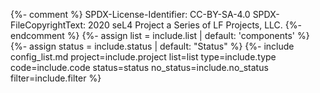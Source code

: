 {%- comment %}
SPDX-License-Identifier: CC-BY-SA-4.0
SPDX-FileCopyrightText: 2020 seL4 Project a Series of LF Projects, LLC.
{%- endcomment %}
{%- assign list = include.list | default: 'components' %}
{%- assign status = include.status | default: "Status" %}
{%- include config_list.md
        project=include.project
        list=list
        type=include.type
        code=include.code
        status=status
        no_status=include.no_status
        filter=include.filter %}
